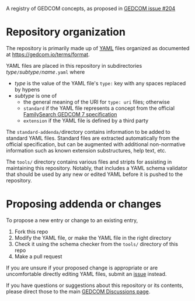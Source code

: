 A registry of GEDCOM concepts, as proposed in [GEDCOM issue #204](https://github.com/FamilySearch/GEDCOM/issues/204)

# Repository organization

The repository is primarily made up of [YAML](https://yaml.org) files organized as documented at <https://gedcom.io/terms/format>.

YAML files are placed in this repository in subdirectories *type*`/`*subtype*`/`*name*`.yaml` where

- *type* is the value of the YAML file's `type:` key with any spaces replaced by hypens
- *subtype* is one of
    - the general meaning of the URI for `type: uri` files; otherwise
    - `standard` if the YAML file represents a concept from the official [FamilySearch GEDCOM 7 specification](https://gedcom.io/)
    - `extension` if the YAML file is defined by a third party

The `standard-addenda/`directory contains information to be added to standard YAML files. Standard files are extracted automatically from the official specification, but can be augmented with additional non-normative information such as known extension substructures, help text, etc.

The `tools/` directory contains various files and stripts for assisting in maintaining this repository. Notably, that includes a YAML schema validator that should be used by any new or edited YAML before it is pushed to the repository.

# Proposing addenda or changes

To propose a new entry or change to an existing entry,

1. Fork this repo
1. Modify the YAML file, or make the YAML file in the right directory
1. Check it using the schema checker from the `tools/` directory of this repo
1. Make a pull request

If you are unsure if your proposed change is appropriate or are uncomfortable directly editing YAML files, submit an [issue](https://github.com/FamilySearch/GEDCOM-registries/issues) instead.

If you have questions or suggestions about this repository or its contents, please direct those to the main [GEDCOM Discussions page](https://github.com/FamilySearch/GEDCOM/discussions).
